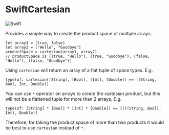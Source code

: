 # SwiftCartesian

![Swift](https://github.com/richard-clements/swift-cartesian/workflows/Swift/badge.svg)

Provides a simple way to create the product space of multiple arrays.

```
let array1 = [true, false]
let array2 = ["Hello", "Goodbye"]
productSpace = cartesian(array1, array2)
// productSpace is [(true, "Hello"), (true, "Goodbye"), (false, "Hello"), (false, "Goodbye")]
```

Using `cartesian` will return an array of a flat tuple of space types. E.g.
```
type(of: cartesian([String], [Bool], [Int], [Double]) == [(String, Bool, Int, Double)]
```

You can use `*` operator on arrays to create the cartesian product, but this will not be a flattened tuple for more than 2 arrays. E.g.
```
type(of: [String] * [Bool] * [Int] * [Double]) == [(((String, Bool), Int), Double)]
```
Therefore, for taking the product space of more than two products it would be best to use `cartesian` instead of `*`.
